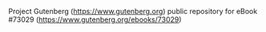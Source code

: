Project Gutenberg (https://www.gutenberg.org) public repository
for eBook #73029 (https://www.gutenberg.org/ebooks/73029)
